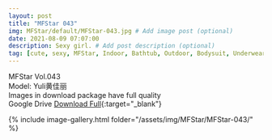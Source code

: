 ```yaml
---
layout: post
title: "MFStar 043"
img: MFStar/default/MFStar-043.jpg # Add image post (optional)
date: 2021-08-09 07:07:00
description: Sexy girl. # Add post description (optional)
tag: [cute, sexy, MFStar, Indoor, Bathtub, Outdoor, Bodysuit, Underwear, Cosplay, Big Tits, Tattoo, CHINAGIRLS]
---
```

MFStar Vol.043  
Model: Yuli黄佳丽     
Images in download package have full quality                    
Google Drive [Download Full](http://gestyy.com/eoLfDi){:target="_blank"}

{% include image-gallery.html folder="/assets/img/MFStar/MFStar-043/" %}
